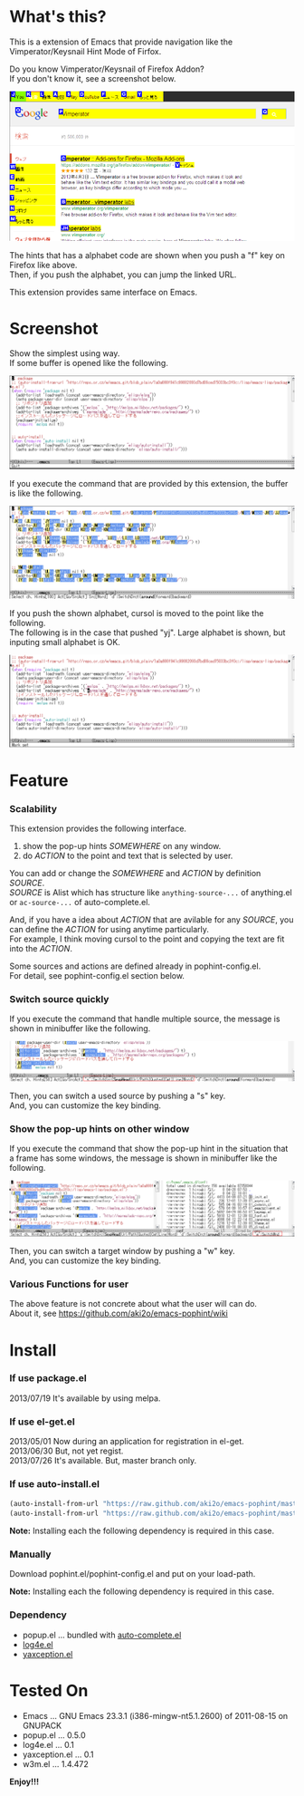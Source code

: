 What's this?
============

This is a extension of Emacs that provide navigation like the Vimperator/Keysnail Hint Mode of Firfox.

Do you know Vimperator/Keysnail of Firefox Addon?  
If you don't know it, see a screenshot below.

![vimperator](image/vimperator.png)

The hints that has a alphabet code are shown when you push a "f" key on Firefox like above.  
Then, if you push the alphabet, you can jump the linked URL.

This extension provides same interface on Emacs.


Screenshot
==========

Show the simplest using way.  
If some buffer is opened like the following.

![demo1](image/demo1.png)

If you execute the command that are provided by this extension, the buffer is like the following.

![demo2](image/demo2.png)

If you push the shown alphabet, cursol is moved to the point like the following.  
The following is in the case that pushed "yj". Large alphabet is shown, but inputing small alphabet is OK.

![demo3](image/demo3.png)


Feature
=======

### Scalability

This extension provides the following interface.

1. show the pop-up hints *SOMEWHERE* on any window.
2. do *ACTION* to the point and text that is selected by user.

You can add or change the *SOMEWHERE* and *ACTION* by definition *SOURCE*.  
*SOURCE* is Alist which has structure like `anything-source-...` of anything.el or `ac-source-...` of auto-complete.el.

And,
if you have a idea about *ACTION* that are avilable for any *SOURCE*,
you can define the *ACTION* for using anytime particularly.  
For example, I think moving cursol to the point and copying the text are fit into the *ACTION*.

Some sources and actions are defined already in pophint-config.el.  
For detail, see pophint-config.el section below.

### Switch source quickly

If you execute the command that handle multiple source, the message is shown in minibuffer like the following.

![switch_source](image/switch_source.png)

Then, you can switch a used source by pushing a "s" key.  
And, you can customize the key binding.

### Show the pop-up hints on other window

If you execute the command that show the pop-up hint in the situation that a frame has some windows,
the message is shown in minibuffer like the following.

![switch_window](image/switch_window.png)

Then, you can switch a target window by pushing a "w" key.  
And, you can customize the key binding.

### Various Functions for user

The above feature is not concrete about what the user will can do.  
About it, see https://github.com/aki2o/emacs-pophint/wiki


Install
=======

### If use package.el

2013/07/19 It's available by using melpa.  

### If use el-get.el

2013/05/01 Now during an application for registration in el-get.  
2013/06/30 But, not yet regist.  
2013/07/26 It's available. But, master branch only.  

### If use auto-install.el

```lisp
(auto-install-from-url "https://raw.github.com/aki2o/emacs-pophint/master/pophint.el")
(auto-install-from-url "https://raw.github.com/aki2o/emacs-pophint/master/pophint-config.el")
```

**Note:** Installing each the following dependency is required in this case.

### Manually

Download pophint.el/pophint-config.el and put on your load-path.

**Note:** Installing each the following dependency is required in this case.

### Dependency

* popup.el ... bundled with [auto-complete.el](https://github.com/auto-complete/auto-complete)
* [log4e.el](https://github.com/aki2o/log4e)
* [yaxception.el](https://github.com/aki2o/yaxception)


Tested On
=========

* Emacs ... GNU Emacs 23.3.1 (i386-mingw-nt5.1.2600) of 2011-08-15 on GNUPACK
* popup.el ... 0.5.0
* log4e.el ... 0.1
* yaxception.el ... 0.1
* w3m.el ... 1.4.472


**Enjoy!!!**


